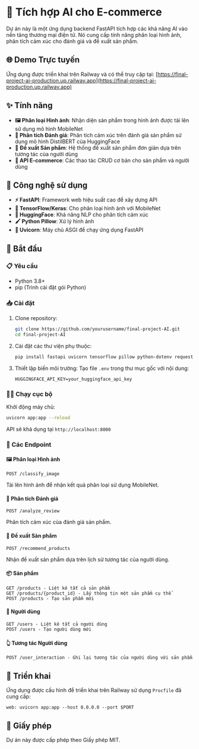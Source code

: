 # 🛒 Tích hợp AI cho E-commerce

Dự án này là một ứng dụng backend FastAPI tích hợp các khả năng AI vào nền tảng thương mại điện tử. Nó cung cấp tính năng phân loại hình ảnh, phân tích cảm xúc cho đánh giá và đề xuất sản phẩm.

## 🌐 Demo Trực tuyến

Ứng dụng được triển khai trên Railway và có thể truy cập tại:
[https://final-project-ai-production.up.railway.app](https://final-project-ai-production.up.railway.app)

## ✨ Tính năng

- **🖼️ Phân loại Hình ảnh**: Nhận diện sản phẩm trong hình ảnh được tải lên sử dụng mô hình MobileNet
- **📝 Phân tích Đánh giá**: Phân tích cảm xúc trên đánh giá sản phẩm sử dụng mô hình DistilBERT của HuggingFace
- **🎯 Đề xuất Sản phẩm**: Hệ thống đề xuất sản phẩm đơn giản dựa trên tương tác của người dùng
- **🔄 API E-commerce**: Các thao tác CRUD cơ bản cho sản phẩm và người dùng

## 🔧 Công nghệ sử dụng

- **⚡ FastAPI**: Framework web hiệu suất cao để xây dựng API
- **🧠 TensorFlow/Keras**: Cho phân loại hình ảnh với MobileNet
- **🤗 HuggingFace**: Khả năng NLP cho phân tích cảm xúc
- **🖌️ Python Pillow**: Xử lý hình ảnh
- **🚀 Uvicorn**: Máy chủ ASGI để chạy ứng dụng FastAPI

## 🚦 Bắt đầu

### 📋 Yêu cầu

- Python 3.8+
- pip (Trình cài đặt gói Python)

### 📥 Cài đặt

1. Clone repository:
   ```bash
   git clone https://github.com/yourusername/final-project-AI.git
   cd final-project-AI
   ```

2. Cài đặt các thư viện phụ thuộc:
   ```bash
   pip install fastapi uvicorn tensorflow pillow python-dotenv requests
   ```

3. Thiết lập biến môi trường:
   Tạo file `.env` trong thư mục gốc với nội dung:
   ```
   HUGGINGFACE_API_KEY=your_huggingface_api_key
   ```

### 🏃‍♂️ Chạy cục bộ

Khởi động máy chủ:
```bash
uvicorn app:app --reload
```

API sẽ khả dụng tại `http://localhost:8000`

### 🔌 Các Endpoint

#### 🖼️ Phân loại Hình ảnh
```
POST /classify_image
```
Tải lên hình ảnh để nhận kết quả phân loại sử dụng MobileNet.

#### 📝 Phân tích Đánh giá
```
POST /analyze_review
```
Phân tích cảm xúc của đánh giá sản phẩm.

#### 🎯 Đề xuất Sản phẩm
```
POST /recommend_products
```
Nhận đề xuất sản phẩm dựa trên lịch sử tương tác của người dùng.

#### 📦 Sản phẩm
```
GET /products - Liệt kê tất cả sản phẩm
GET /products/{product_id} - Lấy thông tin một sản phẩm cụ thể
POST /products - Tạo sản phẩm mới
```

#### 👥 Người dùng
```
GET /users - Liệt kê tất cả người dùng
POST /users - Tạo người dùng mới
```

#### 👆 Tương tác Người dùng
```
POST /user_interaction - Ghi lại tương tác của người dùng với sản phẩm
```

## 🚢 Triển khai

Ứng dụng được cấu hình để triển khai trên Railway sử dụng `Procfile` đã cung cấp:
```
web: uvicorn app:app --host 0.0.0.0 --port $PORT
```

## 📜 Giấy phép

Dự án này được cấp phép theo Giấy phép MIT.
